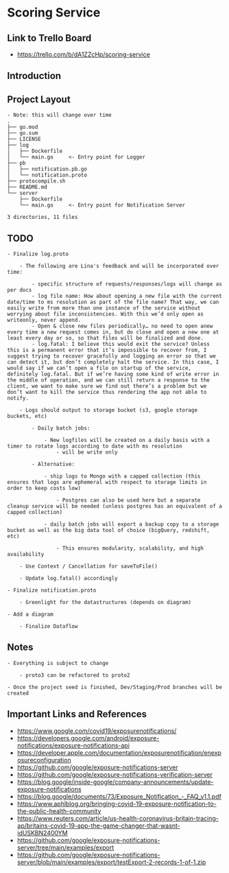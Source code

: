 # Scoring Service

## Link to Trello Board

- <https://trello.com/b/dA1ZZcHp/scoring-service>

## Introduction

## Project Layout

    - Note: this will change over time
    .
    ├── go.mod
    ├── go.sum
    ├── LICENSE
    ├── log
    │   ├── Dockerfile
    │   └── main.go     <- Entry point for Logger
    ├── pb
    │   ├── notification.pb.go
    │   └── notification.proto
    ├── protocompile.sh
    ├── README.md
    └── server
        ├── Dockerfile
        └── main.go     <- Entry point for Notification Server

    3 directories, 11 files

## TODO

    - Finalize log.proto

        - The following are Lina's feedback and will be incorporated over time:

            - specific structure of requests/responses/logs will change as per docs
            - log file name: How about opening a new file with the current date/time to ms resolution as part of the file name? That way, we can easily write from more than one instance of the service without worrying about file inconsistencies. With this we’d only open as writeonly, never append.
            - Open & close new files periodically… no need to open anew every time a new request comes in, but do close and open a new one at least every day or so, so that files will be finalized and done.
            - log.fatal: I believe this would exit the service? Unless this is a permanent error that it’s impossible to recover from, I suggest trying to recover gracefully and logging an error so that we can detect it, but don’t completely halt the service. In this case, I would say if we can’t open a file on startup of the service, definitely log.fatal. But if we’re having some kind of write error in the middle of operation, and we can still return a response to the client, we want to make sure we find out there’s a problem but we don’t want to kill the service thus rendering the app not able to notify.

        - Logs should output to storage bucket (s3, google storage buckets, etc)

            - Daily batch jobs:
                
                - New logfiles will be created on a daily basis with a timer to rotate logs according to date with ms resolution
                    - will be write only

            - Alternative:

                - ship logs to Mongo with a capped collection (this ensures that logs are ephemeral with respect to storage limits in order to keep costs low)
                
                    - Postgres can also be used here but a separate cleanup service will be needed (unless postgres has an equivalent of a capped collection)

                - daily batch jobs will export a backup copy to a storage bucket as well as the big data tool of choice (bigQuery, redshift, etc)

                    - This ensures modularity, scalability, and high availability

        - Use Context / Cancellation for saveToFile()

        - Update log.fatal() accordingly
    
    - Finalize notification.proto
        
        - Greenlight for the datastructures (depends on diagram)

    - Add a diagram
        
        - Finalize Dataflow

## Notes

    - Everything is subject to change
        
        - proto3 can be refactored to proto2

    - Once the project seed is finished, Dev/Staging/Prod branches will be created

## Important Links and References

- <https://www.google.com/covid19/exposurenotifications/>
- <https://developers.google.com/android/exposure-notifications/exposure-notifications-api>
- <https://developer.apple.com/documentation/exposurenotification/enexposureconfiguration>
- <https://github.com/google/exposure-notifications-server>
- <https://github.com/google/exposure-notifications-verification-server>
- <https://blog.google/inside-google/company-announcements/update-exposure-notifications>
- <https://blog.google/documents/73/Exposure_Notification_-_FAQ_v1.1.pdf>
- <https://www.aphlblog.org/bringing-covid-19-exposure-notification-to-the-public-health-community>
- <https://www.reuters.com/article/us-health-coronavirus-britain-tracing-ap/britains-covid-19-app-the-game-changer-that-wasnt-idUSKBN2400YM>
- <https://github.com/google/exposure-notifications-server/tree/main/examples/export>
- <https://github.com/google/exposure-notifications-server/blob/main/examples/export/testExport-2-records-1-of-1.zip>
